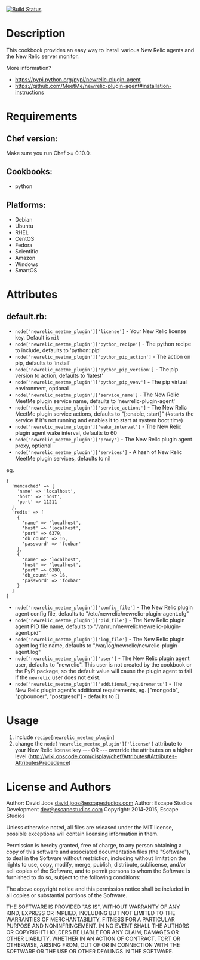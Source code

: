 [![Build Status](https://travis-ci.org/escapestudios-cookbooks/newrelic_meetme_plugin.png)](https://travis-ci.org/escapestudios-cookbooks/newrelic_meetme_plugin)

Description
===========

This cookbook provides an easy way to install various New Relic agents and the New Relic server monitor.

More information?
* https://pypi.python.org/pypi/newrelic-plugin-agent
* https://github.com/MeetMe/newrelic-plugin-agent#installation-instructions

Requirements
============

## Chef version:

Make sure you run Chef >= 0.10.0.

## Cookbooks:

* python

## Platforms:

* Debian
* Ubuntu
* RHEL
* CentOS
* Fedora
* Scientific
* Amazon
* Windows
* SmartOS

Attributes
==========

## default.rb:

* `node['newrelic_meetme_plugin']['license']` - Your New Relic license key. Default is `nil`
* `node['newrelic_meetme_plugin']['python_recipe']` - The python recipe to include, defaults to 'python::pip'
* `node['newrelic_meetme_plugin']['python_pip_action']` - The action on pip, defaults to 'install'
* `node['newrelic_meetme_plugin']['python_pip_version']` - The pip version to action, defaults to 'latest'
* `node['newrelic_meetme_plugin']['python_pip_venv']` - The pip virtual environment, optional
* `node['newrelic_meetme_plugin']['service_name']` - The New Relic MeetMe plugin service name, defaults to 'newrelic-plugin-agent'
* `node['newrelic_meetme_plugin']['service_actions']` - The New Relic MeetMe plugin service actions, defaults to "[:enable, :start]" (#starts the service if it's not running and enables it to start at system boot time)
* `node['newrelic_meetme_plugin']['wake_interval']` - The New Relic plugin agent wake interval, defaults to 60
* `node['newrelic_meetme_plugin']['proxy']` - The New Relic plugin agent proxy, optional
* `node['newrelic_meetme_plugin']['services']` - A hash of New Relic MeetMe plugin services, defaults to nil

eg.
```
{
  'memcached' => {
    'name' => 'localhost',
    'host' => 'host',
    'port' => 11211
  },
  'redis' => [
    {
      'name' => 'localhost',
      'host' => 'localhost',
      'port' => 6379,
      'db_count' => 16,
      'password' => 'foobar'
    },
    {
      'name' => 'localhost',
      'host' => 'localhost',
      'port' => 6380,
      'db_count' => 16,
      'password' => 'foobar'
    }
  ]
}
```
* `node['newrelic_meetme_plugin']['config_file']` - The New Relic plugin agent config file, defaults to "/etc/newrelic/newrelic-plugin-agent.cfg"
* `node['newrelic_meetme_plugin']['pid_file']` - The New Relic plugin agent PID file name, defaults to "/var/run/newrelic/newrelic-plugin-agent.pid"
* `node['newrelic_meetme_plugin']['log_file']` - The New Relic plugin agent log file name, defaults to "/var/log/newrelic/newrelic-plugin-agent.log"
* `node['newrelic_meetme_plugin']['user']` - The New Relic plugin agent user, defaults to "newrelic". This user is not created by the cookbook or the PyPi package, so the default value will cause the plugin agent to fail if the `newrelic` user does not exist.
* `node['newrelic_meetme_plugin']['additional_requirements']` - The New Relic plugin agent's additional requirements, eg. ["mongodb", "pgbouncer", "postgresql"] - defaults to []

Usage
=====

1. include `recipe[newrelic_meetme_plugin]`
2. change the `node['newrelic_meetme_plugin']['license']` attribute to your New Relic license key
--- OR ---
override the attributes on a higher level (http://wiki.opscode.com/display/chef/Attributes#Attributes-AttributesPrecedence)

License and Authors
===================

Author: David Joos <david.joos@escapestudios.com>
Author: Escape Studios Development <dev@escapestudios.com>
Copyright: 2014-2015, Escape Studios

Unless otherwise noted, all files are released under the MIT license,
possible exceptions will contain licensing information in them.

Permission is hereby granted, free of charge, to any person obtaining a copy
of this software and associated documentation files (the "Software"), to deal
in the Software without restriction, including without limitation the rights
to use, copy, modify, merge, publish, distribute, sublicense, and/or sell
copies of the Software, and to permit persons to whom the Software is
furnished to do so, subject to the following conditions:

The above copyright notice and this permission notice shall be included in
all copies or substantial portions of the Software.

THE SOFTWARE IS PROVIDED "AS IS", WITHOUT WARRANTY OF ANY KIND, EXPRESS OR
IMPLIED, INCLUDING BUT NOT LIMITED TO THE WARRANTIES OF MERCHANTABILITY,
FITNESS FOR A PARTICULAR PURPOSE AND NONINFRINGEMENT. IN NO EVENT SHALL THE
AUTHORS OR COPYRIGHT HOLDERS BE LIABLE FOR ANY CLAIM, DAMAGES OR OTHER
LIABILITY, WHETHER IN AN ACTION OF CONTRACT, TORT OR OTHERWISE, ARISING FROM,
OUT OF OR IN CONNECTION WITH THE SOFTWARE OR THE USE OR OTHER DEALINGS IN
THE SOFTWARE.
